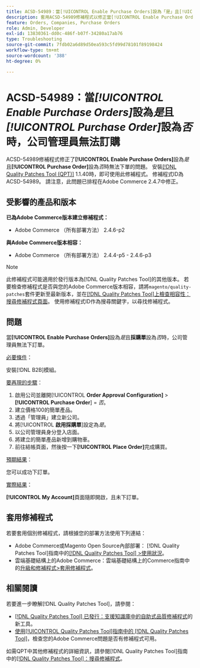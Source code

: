 ```yaml
---
title: ACSD-54989：當[!UICONTROL Enable Purchase Orders]設為「是」且[!UICONTROL Purchase Order]設為「否」時，公司管理員無法訂購
description: 套用ACSD-54989修補程式以修正當[!UICONTROL Enable Purchase Orders]設為「是」且[!UICONTROL Purchase Order]設為「否」時，公司管理員無法下單的Adobe Commerce問題。
feature: Orders, Companies, Purchase Orders
role: Admin, Developer
exl-id: 13830361-dd0c-486f-b07f-34280a17ab76
type: Troubleshooting
source-git-commit: 7fdb02a6d89d50ea593c5fd99d78101f89198424
workflow-type: tm+mt
source-wordcount: '388'
ht-degree: 0%

---
```


# ACSD-54989：當&#x200B;*[!UICONTROL Enable Purchase Orders]*&#x200B;設為&#x200B;*是*&#x200B;且&#x200B;*[!UICONTROL Purchase Order]*&#x200B;設為&#x200B;*否*&#x200B;時，公司管理員無法訂購

ACSD-54989修補程式修正了&#x200B;**[!UICONTROL Enable Purchase Orders]**&#x200B;設為&#x200B;*是*&#x200B;且&#x200B;**[!UICONTROL Purchase Order]**&#x200B;設為&#x200B;*否*&#x200B;時無法下單的問題。 安裝[[!DNL Quality Patches Tool (QPT)]](https://experienceleague.adobe.com/en/docs/commerce-operations/tools/quality-patches-tool/quality-patches-tool-to-self-serve-quality-patches) 1.1.40時，即可使用此修補程式。 修補程式ID為ACSD-54989。 請注意，此問題已排程在Adobe Commerce 2.4.7中修正。

## 受影響的產品和版本

**已為Adobe Commerce版本建立修補程式：**

* Adobe Commerce （所有部署方法） 2.4.6-p2

**與Adobe Commerce版本相容：**

* Adobe Commerce （所有部署方法） 2.4.4-p5 - 2.4.6-p3

>[!NOTE]
>
>此修補程式可能適用於發行版本為[!DNL Quality Patches Tool]的其他版本。 若要檢查修補程式是否與您的Adobe Commerce版本相容，請將`magento/quality-patches`套件更新至最新版本，並在[[!DNL Quality Patches Tool]上檢查相容性：搜尋修補程式頁面](https://experienceleague.adobe.com/tools/commerce-quality-patches/index.html)。 使用修補程式ID作為搜尋關鍵字，以尋找修補程式。

## 問題

當&#x200B;**[!UICONTROL Enable Purchase Orders]**&#x200B;設為&#x200B;*是*&#x200B;且&#x200B;**採購單**&#x200B;設為&#x200B;*否*&#x200B;時，公司管理員無法下訂單。

<u>必要條件</u>：

安裝[!DNL B2B]模組。

<u>要再現的步驟</u>：

1. 啟用公司並離開[!UICONTROL **Order Approval Configuration]** > **[!UICONTROL Purchase Order**] = *否*。
1. 建立價格100的簡單產品。
1. 透過「管理員」建立新公司。
1. 將&#x200B;[!UICONTROL **啟用採購單**]&#x200B;設定為&#x200B;*是*。
1. 以公司管理員身分登入店面。
1. 將建立的簡單產品新增到購物車。
1. 前往結帳頁面，然後按一下&#x200B;**[!UICONTROL Place Order]**&#x200B;完成購買。

<u>預期結果</u>：

您可以成功下訂單。

<u>實際結果</u>：

**[!UICONTROL My Account]**&#x200B;頁面隨即開啟，且未下訂單。

## 套用修補程式

若要套用個別修補程式，請根據您的部署方法使用下列連結：

* Adobe Commerce或Magento Open Source內部部署： [!DNL Quality Patches Tool]指南中的[[!DNL Quality Patches Tool] >使用狀況](/help/tools/quality-patches-tool/usage.md)。
* 雲端基礎結構上的Adobe Commerce：雲端基礎結構上的Commerce指南中的[升級和修補程式>套用修補程式](https://experienceleague.adobe.com/docs/commerce-cloud-service/user-guide/develop/upgrade/apply-patches.html)。

## 相關閱讀

若要進一步瞭解[!DNL Quality Patches Tool]，請參閱：

* [[!DNL Quality Patches Tool] 已發行：支援知識庫中的自助式品質修補程式](https://experienceleague.adobe.com/en/docs/commerce-operations/tools/quality-patches-tool/quality-patches-tool-to-self-serve-quality-patches)的新工具。
* [使用[!UICONTROL Quality Patches Tool]指南中的 [!DNL Quality Patches Tool]](/help/tools/quality-patches-tool/patches-available-in-qpt/check-patch-for-magento-issue-with-magento-quality-patches.md)，檢查您的Adobe Commerce問題是否有修補程式可用。


如需QPT中其他修補程式的詳細資訊，請參閱[!DNL Quality Patches Tool]指南中的[[!DNL Quality Patches Tool]：搜尋修補程式](https://experienceleague.adobe.com/tools/commerce-quality-patches/index.html)。
